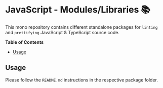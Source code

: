 # JavaScript - Modules/Libraries 📚
This mono repository contains different standalone packages for `linting` and `prettifying` JavaScript & TypeScript source code.

**Table of Contents**

- [Usage](#usage)

## Usage

Please follow the `README.md` instructions in the respective package folder.
